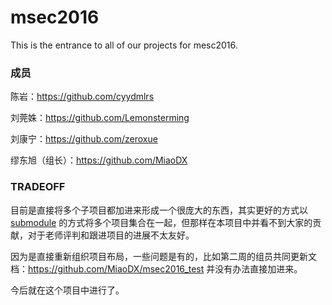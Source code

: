 # msec2016
This is the entrance to all of our projects for mesc2016.


### 成员

陈岩：https://github.com/cyydmlrs

刘莞姝：https://github.com/Lemonsterming

刘康宁：https://github.com/zeroxue

缪东旭（组长）：https://github.com/MiaoDX

### TRADEOFF

目前是直接将多个子项目都加进来形成一个很庞大的东西，其实更好的方式以 [submodule](https://git-scm.com/book/zh/v1/Git-%E5%B7%A5%E5%85%B7-%E5%AD%90%E6%A8%A1%E5%9D%97) 的方式将多个项目集合在一起，但那样在本项目中并看不到大家的贡献，对于老师评判和跟进项目的进展不太友好。

因为是直接重新组织项目布局，一些问题是有的，比如第二周的组员共同更新文档：https://github.com/MiaoDX/msec2016_test 并没有办法直接加进来。

今后就在这个项目中进行了。
